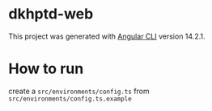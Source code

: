 # dkhptd-web

This project was generated with [Angular CLI](https://github.com/angular/angular-cli) version 14.2.1.

# How to run

create a `src/environments/config.ts` from `src/environments/config.ts.example`
